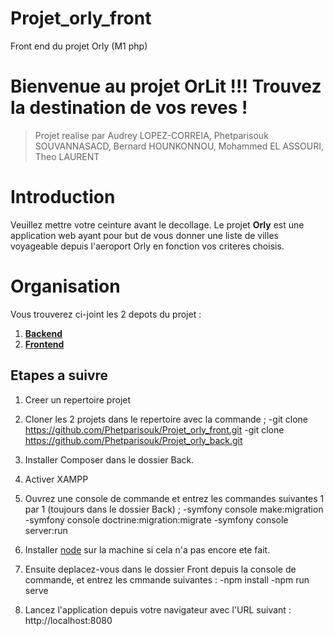 # Projet_orly_front
Front end du projet Orly (M1 php)


# Bienvenue au projet OrLit !!! Trouvez la destination de vos reves !

> Projet realise par Audrey LOPEZ-CORREIA, Phetparisouk SOUVANNASACD, Bernard HOUNKONNOU, Mohammed EL ASSOURI, Theo LAURENT

# Introduction
Veuillez mettre votre ceinture avant le decollage.
Le projet **Orly** est une application web ayant pour but de vous donner une liste de villes voyageable depuis l'aeroport Orly en fonction vos criteres choisis.


# Organisation

Vous trouverez ci-joint les 2 depots du projet :

 1. **[Backend](https://github.com/Phetparisouk/Projet_orly_back)**
 2. **[Frontend](https://github.com/Phetparisouk/Projet_orly_front)**


## Etapes a suivre

 1. Creer un repertoire projet 
 
 2. Cloner les 2 projets dans le repertoire avec la commande ;
	 -git clone https://github.com/Phetparisouk/Projet_orly_front.git
	 -git clone https://github.com/Phetparisouk/Projet_orly_back.git
	 
 3. Installer Composer dans le dossier Back.
 
 4. Activer XAMPP
 
 5. Ouvrez une console de commande et entrez les commandes suivantes 1 par 1 (toujours dans le dossier Back) ;
	-symfony console make:migration
	-symfony console doctrine:migration:migrate
	-symfony console server:run
 
 6. Installer [node](https://nodejs.org/en/) sur la machine si cela n'a pas encore ete fait.
 
 7. Ensuite deplacez-vous dans le dossier Front depuis la console de commande, et entrez les cmmande suivantes :
	 -npm install
	 -npm run serve
	 
 8. Lancez l'application depuis votre navigateur avec l'URL suivant : 
		http://localhost:8080
